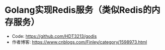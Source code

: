 # Golang实现Redis服务（类似Redis的内存服务）

- Code:   https://github.com/HDT3213/godis  
- 作者博客: https://www.cnblogs.com/Finley/category/1598973.html

